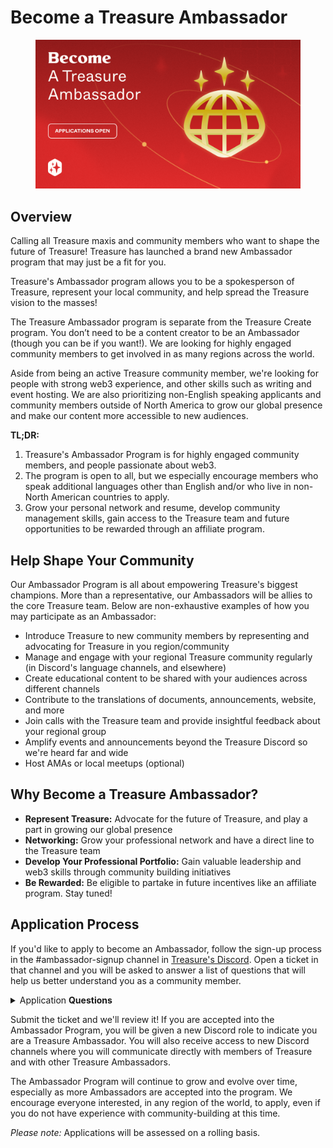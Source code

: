 # Become a Treasure Ambassador

<figure><img src="../.gitbook/assets/Treasure_Ambassador_Share_Image_And_Announcement (1).png" alt=""><figcaption></figcaption></figure>

## **Overview**

Calling all Treasure maxis and community members who want to shape the future of Treasure! Treasure has launched a brand new Ambassador program that may just be a fit for you.

Treasure's Ambassador program allows you to be a spokesperson of Treasure, represent your local community, and help spread the Treasure vision to the masses!

The Treasure Ambassador program is separate from the Treasure Create program. You don’t need to be a content creator to be an Ambassador (though you can be if you want!). We are looking for highly engaged community members to get involved in as many regions across the world.

Aside from being an active Treasure community member, we're looking for people with strong web3 experience, and other skills such as writing and event hosting. We are also prioritizing non-English speaking applicants and community members outside of North America to grow our global presence and make our content more accessible to new audiences.

**TL;DR:**

1. Treasure's Ambassador Program is for highly engaged community members, and people passionate about web3.
2. The program is open to all, but we especially encourage members who speak additional languages other than English and/or who live in non-North American countries to apply.
3. Grow your personal network and resume, develop community management skills, gain access to the Treasure team and future opportunities to be rewarded through an affiliate program.

## **Help Shape Your Community**

Our Ambassador Program is all about empowering Treasure's biggest champions. More than a representative, our Ambassadors will be allies to the core Treasure team. Below are non-exhaustive examples of how you may participate as an Ambassador:

* Introduce Treasure to new community members by representing and advocating for Treasure in you region/community
* Manage and engage with your regional Treasure community regularly (in Discord's language channels, and elsewhere)
* Create educational content to be shared with your audiences across different channels
* Contribute to the translations of documents, announcements, website, and more
* Join calls with the Treasure team and provide insightful feedback about your regional group
* Amplify events and announcements beyond the Treasure Discord so we're heard far and wide
* Host AMAs or local meetups (optional)

## Why Become a Treasure Ambassador?

* **Represent Treasure:** Advocate for the future of Treasure, and play a part in growing our global presence
* **Networking:** Grow your professional network and have a direct line to the Treasure team
* **Develop Your Professional Portfolio:** Gain valuable leadership and web3 skills through community building initiatives
* **Be Rewarded:** Be eligible to partake in future incentives like an affiliate program. Stay tuned!

## Application Process

If you'd like to apply to become an Ambassador, follow the sign-up process in the #ambassador-signup channel in [Treasure's Discord](https://discord.gg/treasuredao). Open a ticket in that channel and you will be asked to answer a list of questions that will help us better understand you as a community member.

<details>

<summary>Application <strong>Questions</strong></summary>

* What region are you currently based in?

<!---->

* What languages are you proficient in (reading/writing/speaking)?

<!---->

* Do you have any previous experience in community building (such as past moderator experience, professional experience, etc)?

<!---->

* Do you have an existing community you'd like to share Treasure with? (Ex. Guild, regional group on Telegram/WeChat, local meetup)?

<!---->

* Why do you want to be a Treasure Ambassador?

<!---->

* Social links (Twitter, Telegram, etc.)?

<!---->

* Preferred wallet address?

</details>

Submit the ticket and we'll review it! If you are accepted into the Ambassador Program, you will be given a new Discord role to indicate you are a Treasure Ambassador. You will also receive access to new Discord channels where you will communicate directly with members of Treasure and with other Treasure Ambassadors.

The Ambassador Program will continue to grow and evolve over time, especially as more Ambassadors are accepted into the program. We encourage everyone interested, in any region of the world, to apply, even if you do not have experience with community-building at this time.

_Please note:_ Applications will be assessed on a rolling basis.&#x20;
